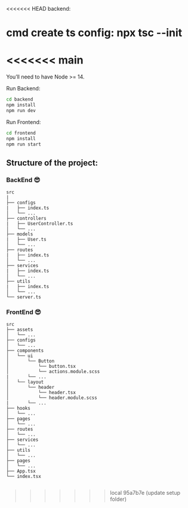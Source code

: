 <<<<<<< HEAD
backend:

cmd create ts config: npx tsc --init 
=======
<<<<<<< main
=======
You’ll need to have Node >= 14.

Run Backend:
  ```bash
  cd backend
  npm install
  npm run dev
  ```

Run Frontend:
  ```bash
  cd frontend
  npm install
  npm run start
  ```







## Structure of the project:

### BackEnd 😎

```text
src
|
├── configs     
|   ├── index.ts          
│   └── ...
├── controllers    
|   ├── UserController.ts    
│   └── ...
├── models    
|   ├── User.ts    
│   └── ...
├── routes     
|   ├── index.ts             
│   └── ...
├── services     
|   ├── index.ts              
│   └── ...
├── utils   
|   ├── index.ts              
│   └── ...
└── server.ts                 
```



### FrontEnd 😎

```text
src              
├── assets                  
│   └── ...
├── configs                
│   └── ...        
├── components                  
│   └── ui             
│       └── Button       
│           └── button.tsx
│           └── actions.module.scss
|       └── ...
│   └── layout             
│       └── header       
│           └── header.tsx
│           └── header.module.scss
|       └── ...
├── hooks                       
│   └── ...
├── pages                       
│   └── ...
├── routes                       
│   └── ...
├── services    
│   └── ...    
├── utils                   
│   └── ...
├── pages                  
│   └── ...
├── App.tsx   
└── index.tsx                
                              
```


<!-- Folder structure is based on productivity and some personal preferences:

src
├── App.css                 * Main app styles.
├── App.tsx                 * Main app component.
├── api                     * Abstractions for making API requests
├── assets                  * Assets that are imported into your components(images, custom svg, etc).
│   └── ...
├── components              * Components of the projects that are not the main views.
│   └── ui                  * Generic and reusable across the whole app. Presentational components eg. Buttons, Inputs, Checkboxes.
│   └── layout              * Unique and one time use components that will help with app structure.
│   └── <domain component>  * Belong to a specific domain. Reusable in different pages.
│   └── ...
├── plugins                 * Init and config plugins(moment, material-ui, adal, etc).
│   └── ...
├── index.tsx               * Entry point of the application.
├── services                * All the common services. e.g. Authentication, hubs, etc.
├── store                   * The Redux action types in action-type.ts, reducers, selectors and main store in the sub-folders.
│   ├── index.ts
│   └── middlewares         * Store middlewares.
│   └── sagas               * Saga files in case of redux-saga.
│   └── modules             * Store modules/ducks structure.
│       └── smallModule.ts  * Small modules can contain actions, action types, reducers and selectors in the same file.
│       └── bigModule       * Big modules should be composed by separated files for actions, action types, reducer and selectors.
│           └── index.ts
│           └── actions.ts
│           └── ...
├── styles/theme            * All common styles (css) or theme (sass, styled-components).
├── utils                   * Functions (for tests, for regex value testing, constants or filters.)
│   └── ...
├── pages                   * Routed components that represents pages(Presentational Components Only).
│   └── ...
└── .vscode                 * VS Code workspace settings to work with ESLint rules and formatting
                              (you can also lint or fix on save 😉). -->


>>>>>>> local
>>>>>>> 95a7b7e (update setup folder)
